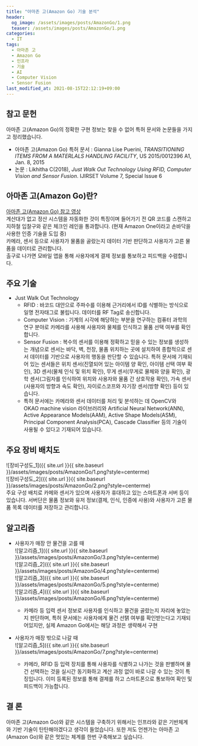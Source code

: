 ```yaml
---
title: "아마존 고(Amazon Go) 기술 분석"
header:
  og_image: /assets/images/posts/AmazonGo/1.png
  teaser: /assets/images/posts/AmazonGo/1.png
categories:
  - IT
tags:
  - 아마존 고
  - Amazon Go
  - 인프라
  - 기술
  - AI
  - Computer Vision
  - Sensor Fusion
last_modified_at: 2021-08-15T22:12:19+09:00
---
```


## 참고 문헌  
아마존 고(Amazon Go)의 정확한 구현 정보는 찾을 수 없어 특허 문서와 논문들을 가지고 정리했습니다.  
- 아마존 고(Amazon Go) 특허 문서 : Gianna Lise Puerini, *TRANSITIONING ITEMS FROM A MATERLALS HANDLING FACILITY*, US 2015/0012396 A1, Jan. 8, 2015
- 논문 : Likhitha C(2018), *Just Walk Out Technology Using RFID, Computer Vision and Sensor Fusion*. IJIRSET Volume 7, Special Issue 6

## 아마존 고(Amazon Go)란?   
[아마존 고(Amazon Go) 참고 영상](https://www.youtube.com/watch?v=NrmMk1Myrxc)  
계산대가 없고 정산 시스템을 자동화한 것이 특징이며 들어가기 전 QR 코드를 스캔하고 지하철 입찰구와 같은 체크인 레인을 통과합니다. (현재 Amazon One이라고 손바닥을 사용한 인증 기술을 도입 중)  
카메라, 센서 등으로 사용자가 물품을 골랐는지 데이터 기반 판단하고 사용자가 고른 물품을 데이터로 관리합니다.  
출구로 나가면 모바일 앱을 통해 사용자에게 결제 정보를 통보하고 피드백을 수렴합니다.  

## 주요 기술  
- Just Walk Out Technology  
  - RFID : 바코드 대안으로 주파수를 이용해 근거리에서 ID를 식별하는 방식으로 일명 전자태그로 불립니다. 데이터를 RF Tag로 송신합니다.
  - Computer Vision : 기계의 시각에 해당하는 부분을 연구하는 컴퓨터 과학의 연구 분야로 카메라를 사용해 사용자와 물체를 인식하고 물품 선택 여부를 확인합니다.
  - Sensor Fusion : 복수의 센서를 이용해 정확하고 믿을 수 있는 정보를 생성하는 개념으로 센서는 바닥, 벽, 천장, 물품 위치하는 곳에 설치하여 종합적으로 센서 데이터를 기반으로 사용자의 행동을 판단할 수 있습니다. 특허 문서에 기재되어 있는 센서들은 위치 센서(진열되어 있는 아이템 양 확인, 아이템 선택 여부 확인), 3D 센서(물체 인식 및 위치 확인), 무게 센서(무게로 물체와 양을 확인), 광학 센서(그림자를 인식하여 위치와 사용자와 물품 간 상호작용 확인), 가속 센서(사용자의 방향과 속도 확인), 자이로스코프와 자기장 센서(방향 확인) 등이 있습니다.
  - 특허 문서에는 카메라와 센서 데이터를 처리 및 분석하는 데 OpenCV와 OKAO machine vision 라이브러리와 Artificial Neural Network(ANN), Active Appearance Models(AAM), Active Shape Models(ASM), Principal Component Analysis(PCA), Cascade Classifier 등의 기술이 사용될 수 있다고 기재되어 있습니다.  

## 주요 장비 배치도  
![장비구성도_1]({{ site.url }}{{ site.baseurl }}/assets/images/posts/AmazonGo/1.png?style=centerme)  
![장비구성도_2]({{ site.url }}{{ site.baseurl }}/assets/images/posts/AmazonGo/2.png?style=centerme)  
주요 구성 배치로 카메와 센서가 있으며 사용자가 휴대하고 있는 스마트폰과 서버 등이 있습니다. 서버단은 물품 정보와 유저 정보(결제, 인식, 인증에 사용)와 사용자가 고른 물품 목록 데이터를 저장하고 관리합니다.  

## 알고리즘  
- 사용자가 매장 안 물건을 고를 때  
![알고리즘_1]({{ site.url }}{{ site.baseurl }}/assets/images/posts/AmazonGo/3.png?style=centerme)  
![알고리즘_2]({{ site.url }}{{ site.baseurl }}/assets/images/posts/AmazonGo/4.png?style=centerme)  
![알고리즘_3]({{ site.url }}{{ site.baseurl }}/assets/images/posts/AmazonGo/5.png?style=centerme)  
![알고리즘_4]({{ site.url }}{{ site.baseurl }}/assets/images/posts/AmazonGo/6.png?style=centerme)  
  - 카메라 등 입력 센서 정보로 사용자를 인식하고 물건을 골랐는지 자리에 놓았는지 판단하며, 특허 문서에는 사용자에게 물건 선탥 여부를 확인받는다고 기재되어있지만, 실제 Amazon Go에서는 해당 과정은 생략해서 구현  

- 사용자가 매장 밖으로 나갈 때  
![알고리즘_5]({{ site.url }}{{ site.baseurl }}/assets/images/posts/AmazonGo/7.png?style=centerme)  
  - 카메라, RFID 등 입력 장치를 통해 사용자를 식별하고 나가는 것을 판별하며 물건 선택하는 것을 실시간 동기화하고 계산 과정 없이 바로 나갈 수 있는 것이 특징입니다. 이미 등록된 정보를 통해 결제를 하고 스마트폰으로 통보하여 확인 및 피드백이 가능합니다.

## 결 론  
아마존 고(Amazon Go)와 같은 시스템을 구축하기 위해서는 인프라와 같은 기반체계와 기반 기술이 탄탄해야겠다고 생각이 들었습니다. 또한 저도 언젠가는 아마존 고(Amazon Go)와 같은 멋있는 체계를 한번 구축해보고 싶습니다.